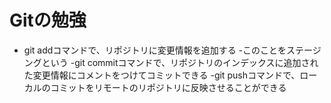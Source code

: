 # Gitの勉強
- git addコマンドで、リポジトリに変更情報を追加する
 -このことをステージングという
-git commitコマンドで、リポジトリのインデックスに追加された変更情報にコメントをつけてコミットできる
-git pushコマンドで、ローカルのコミットをリモートのリポジトリに反映させることができる
